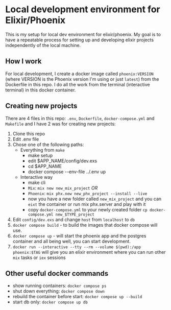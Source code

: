 # Local development environment for Elixir/Phoenix

This is my setup for local dev environment for elixir/phoenix. My goal is to have a repeatable process for setting up and developing elixir projects independently of the local machine.

## How I work
For local development, I create a docker image called `phoenix:VERSION` (where VERSION is the Phoenix version I'm using or just `latest`) from the Dockerfile in this repo. I do all the work from the terminal (interactive terminal) in this docker container.

## Creating new projects
There are 4 files in this repo: `.env`, `Dockerfile`, `docker-compose.yml` and `Makefile` and I have 2 was for creating new projects:

1. Clone this repo
2. Edit .env file 
3. Chose one of the following paths:
    - Everything from `make`
        - make setup
        - edit $APP_NAME/config/dev.exs
        - cd $APP_NAME
        - docker compose --env-file ../.env up
    - Interactive way
        - make cli
        - `Mix`: `mix new new_mix_project` *OR*
        - `Phoenix`: `mix phx.new new_phx_project --install --live`
        - now you have a new folder called `new_mix_project` and you can `eixt` the container or run mix phx.server and play with it
        - copy `docker-compose.yml` to your newly created folder `cp docker-compose.yml new_$TYPE_project`
4. Edit `config/dev.exs` and change `host` from `localhost` to `db`
5. `docker compose build` - to build the images that docker compose will use.
6. `docker compose up` - will start the phoenix app and the postgres container and all being well, you can start development.
7. `docker run --interactive --tty --rm --volume $(pwd):/app phoenix:$TAG` will give you an elixir environment where you can run other `mix` tasks or `iex` sessions

## Other useful docker commands
- show running containers: `docker compose ps`
- shut down everything: `docker compose down`
- rebuild the container before start: `docker compose up --build`
- start db only: `docker compose up db`